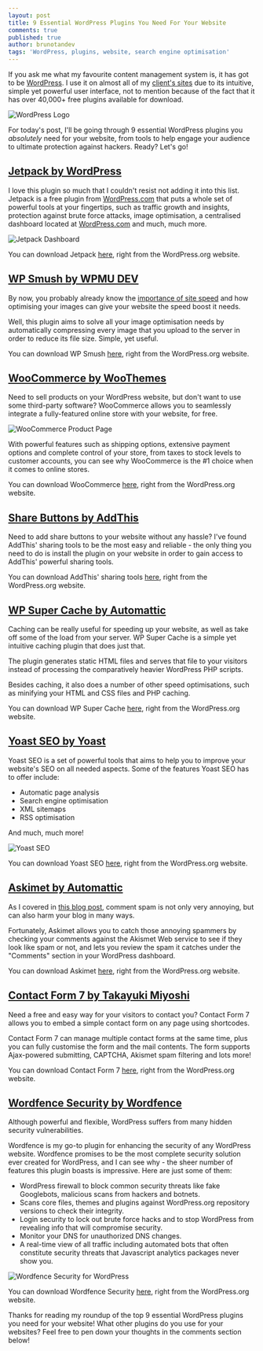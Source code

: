 ```yaml
---
layout: post
title: 9 Essential WordPress Plugins You Need For Your Website
comments: true
published: true
author: brunotandev
tags: 'WordPress, plugins, website, search engine optimisation'
---
```

If you ask me what my favourite content management system is, it has got to be [WordPress](http://wordpress.org). I use it on almost all of my [client's sites](/portfolio) due to its intuitive, simple yet powerful user interface, not to mention because of the fact that it has over 40,000+ free plugins available for download.

![WordPress Logo](https://c7.staticflickr.com/8/7439/27435387966_d0d5ea89cd.jpg)

For today's post, I'll be going through 9 essential WordPress plugins you _absolutely_ need for your website, from tools to help engage your audience to ultimate protection against hackers. Ready? Let's go!
<!--excerpt-->

## [Jetpack by WordPress](https://wordpress.org/plugins/jetpack/)

I love this plugin so much that I couldn't resist not adding it into this list. Jetpack is a free plugin from [WordPress.com](http://wordpress.com) that puts a whole set of powerful tools at your fingertips, such as traffic growth and insights, protection against brute force attacks, image optimisation, a centralised dashboard located at [WordPress.com](http://wordpress.com) and much, much more.

![Jetpack Dashboard](https://c7.staticflickr.com/8/7352/26799747774_598bfe27f6_c.jpg)

You can download Jetpack [here](https://wordpress.org/plugins/jetpack/), right from the WordPress.org website.

## [WP Smush by WPMU DEV](https://wordpress.org/plugins/wp-smushit/)

By now, you probably already know the [importance of site speed](https://blog.kissmetrics.com/speed-is-a-killer/) and how optimising your images can give your website the speed boost it needs.

Well, this plugin aims to solve all your image optimisation needs by automatically compressing every image that you upload to the server in order to reduce its file size. Simple, yet useful.

You can download WP Smush [here](https://wordpress.org/plugins/wp-smushit/), right from the WordPress.org website.

## [WooCommerce by WooThemes](https://wordpress.org/plugins/woocommerce/)

Need to sell products on your WordPress website, but don't want to use some third-party software? WooCommerce allows you to seamlessly integrate a fully-featured online store with your website, for free.

![WooCommerce Product Page](https://c7.staticflickr.com/8/7330/27374358126_09d7cbf13a_z.jpg)

With powerful features such as shipping options, extensive payment options and complete control of your store, from taxes to stock levels to customer accounts, you can see why WooCommerce is the #1 choice when it comes to online stores.

You can download WooCommerce [here](https://wordpress.org/plugins/woocommerce/), right from the WordPress.org website.

## [Share Buttons by AddThis](https://wordpress.org/plugins/addthis/)

Need to add share buttons to your website without any hassle? I've found AddThis' sharing tools to be the most easy and reliable - the only thing you need to do is install the plugin on your website in order to gain access to AddThis' powerful sharing tools.

You can download AddThis' sharing tools [here](https://wordpress.org/plugins/addthis), right from the WordPress.org website.

## [WP Super Cache by Automattic](https://wordpress.org/plugins/wp-super-cache/)

Caching can be really useful for speeding up your website, as well as take off some of the load from your server. WP Super Cache is a simple yet intuitive caching plugin that does just that. 

The plugin generates static HTML files and serves that file to your visitors instead of processing the comparatively heavier WordPress PHP scripts.

Besides caching, it also does a number of other speed optimisations, such as minifying your HTML and CSS files and PHP caching.

You can download WP Super Cache [here](https://wordpress.org/plugins/wordpress-seo), right from the WordPress.org website.

## [Yoast SEO by Yoast](https://wordpress.org/plugins/wp-super-cache/)

Yoast SEO is a set of powerful tools that aims to help you to improve your website's SEO on all needed aspects. Some of the features Yoast SEO has to offer include:

* Automatic page analysis
* Search engine optimisation
* XML sitemaps
* RSS optimisation

And much, much more!

![Yoast SEO](https://c3.staticflickr.com/8/7005/26801799914_7682b137f7_c.jpg)

You can download Yoast SEO [here](https://wordpress.org/plugins/wordpress-seo), right from the WordPress.org website.

## [Askimet by Automattic](https://wordpress.org/plugins/akismet/)

As I covered in [this blog post](http://brunotandev.github.io/2016/05/30/stop-comment-spam/), comment spam is not only very annoying, but can also harm your blog in many ways. 

Fortunately, Askimet allows you to catch those annoying spammers by checking your comments against the Akismet Web service to see if they look like spam or not, and lets you review the spam it catches under the "Comments" section in your WordPress dashboard.

You can download Askimet [here](https://wordpress.org/plugins/akismet/), right from the WordPress.org website.

## [Contact Form 7 by Takayuki Miyoshi](https://wordpress.org/plugins/contact-form-7/)

Need a free and easy way for your visitors to contact you? Contact Form 7 allows you to embed a simple contact form on any page using shortcodes.

Contact Form 7 can manage multiple contact forms at the same time, plus you can fully customise the form and the mail contents. The form supports Ajax-powered submitting, CAPTCHA, Akismet spam filtering and lots more!

You can download Contact Form 7 [here](https://wordpress.org/plugins/contact-form-7), right from the WordPress.org website.

## [Wordfence Security by Wordfence](https://wordpress.org/plugins/wordfence/)

Although powerful and flexible, WordPress suffers from many hidden security vulnerabilities. 

Wordfence is my go-to plugin for enhancing the security of any WordPress website. Wordfence promises to be the most complete security solution ever created for WordPress, and I can see why - the sheer number of features this plugin boasts is impressive. Here are just some of them:

* WordPress firewall to block common security threats like fake Googlebots, malicious scans from hackers and botnets.
* Scans core files, themes and plugins against WordPress.org repository versions to check their integrity. 
* Login security to lock out brute force hacks and to stop WordPress from revealing info that will compromise security.
* Monitor your DNS for unauthorized DNS changes.
* A real-time view of all traffic including automated bots that often constitute security threats that Javascript analytics packages never show you.

![Wordfence Security for WordPress](https://c4.staticflickr.com/8/7545/27397680571_8c9e0576dc_c.jpg)

You can download Wordfence Security [here](https://wordpress.org/plugins/wordfence/), right from the WordPress.org website.

Thanks for reading my roundup of the top 9 essential WordPress plugins you need for your website! What other plugins do you use for your websites? Feel free to pen down your thoughts in the comments section below!
